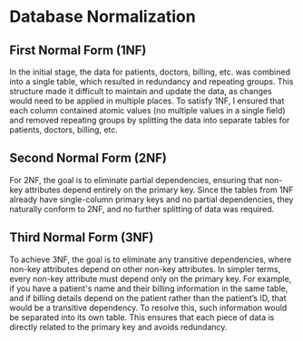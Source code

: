 # Database Normalization

## First Normal Form (1NF)
In the initial stage, the data for patients, doctors, billing, etc. was combined into a single table, which resulted in redundancy and repeating groups. This structure made it difficult to maintain and update the data, as changes would need to be applied in multiple places. To satisfy 1NF, I ensured that each column contained atomic values (no multiple values in a single field) and removed repeating groups by splitting the data into separate tables for patients, doctors, billing, etc.

## Second Normal Form (2NF)
For 2NF, the goal is to eliminate partial dependencies, ensuring that non-key attributes depend entirely on the primary key. Since the tables from 1NF already have single-column primary keys and no partial dependencies, they naturally conform to 2NF, and no further splitting of data was required.

## Third Normal Form (3NF)
To achieve 3NF, the goal is to eliminate any transitive dependencies, where non-key attributes depend on other non-key attributes. In simpler terms, every non-key attribute must depend only on the primary key. For example, if you have a patient's name and their billing information in the same table, and if billing details depend on the patient rather than the patient’s ID, that would be a transitive dependency. To resolve this, such information would be separated into its own table. This ensures that each piece of data is directly related to the primary key and avoids redundancy.